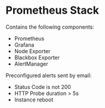 # Prometheus Stack

Contains the following components:

* Prometheus
* Grafana
* Node Exporter
* Blackbox Exporter
* AlertManager

Preconfigured alerts sent by email:
* Status Code is not 200
* HTTP Probe duration > 5s
* Instance reboot